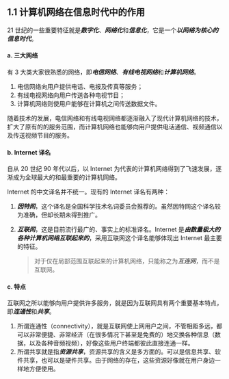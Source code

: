 ## 1.1 计算机网络在信息时代中的作用

21 世纪的一些重要特征就是***数字化***、***网络化***和***信息化***，它是一个***以网络为核心的信息时代***。

#### a. 三大网络

有 3 大类大家很熟悉的网络，即***电信网络***、***有线电视网络***和***计算机网络***。

1. 电信网络向用户提供电话、电报及传真等服务；
2. 有线电视网络向用户传送各种电视节目；
3. 计算机网络则使用户能够在计算机之间传送数据文件。

随着技术的发展，电信网络和有线电视网络都逐渐融入了现代计算机网络的技术，扩大了原有的的服务范围，而计算机网络也能够向用户提供电话通信、视频通信以及传送视频节目的服务。

#### b. Internet 译名

自从 20 世纪 90 年代以后，以 Internet 为代表的计算机网络得到了飞速发展，逐渐成为全球最大的和最重要的计算机网络。

Internet 的中文译名并不统一。现有的 Internet 译名有两种：

1. ***因特网***，这个译名是全国科学技术名词委员会推荐的。虽然因特网这个译名较为准确，但却长期未得到推广。

2. ***互联网***，这是目前流行最广的、事实上的标准译名。Internet 是***由数量极大的各种计算机网络互联起来的***，采用互联网这个译名能够体现出 Internet 最主要的特征。

   > 对于仅在局部范围互联起来的计算机网络，只能称之为***互连网***，而不是互联网。

#### c. 特点

互联网之所以能够向用户提供许多服务，就是因为互联网具有两个重要基本特点，即***连通性***和***共享***。

1. 所谓连通性（connectivity），就是互联网使上网用户之间，不管相距多远，都可以非常便捷、非常经济（在很多情况下甚至是免费的）地交换各种信息（数据，以及各种音频视频），好像这些用户终端都彼此直接连通一样。
2. 所谓共享就是指***资源共享***，资源共享的含义是多方面的。可以是信息共享、软件共享，也可以是硬件共享。由于网络的存在，这些资源好像就在用户身边一样地方便使用。

